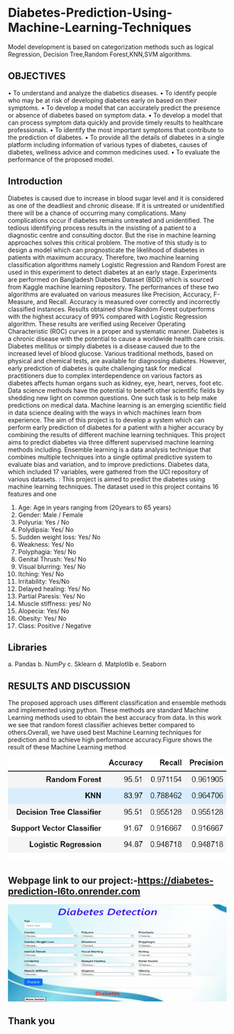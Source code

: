 # Diabetes-Prediction-Using-Machine-Learning-Techniques


 Model development is based on categorization methods such as logical Regression, Decision Tree,Random Forest,KNN,SVM algorithms. 
## OBJECTIVES

• To understand and analyze the diabetics diseases.
• To identify people who may be at risk of developing diabetes early on based on their
symptoms.
• To develop a model that can accurately predict the presence or absence of diabetes
based on symptom data.
• To develop a model that can process symptom data quickly and provide timely results
to healthcare professionals.
• To identify the most important symptoms that contribute to the prediction of diabetes.
• To provide all the details of diabetes in a single platform including information of
various types of diabetes, causes of diabetes, wellness advice and common medicines
used.
• To evaluate the performance of the proposed model.
## Introduction


Diabetes is caused due to increase in blood sugar level and it is considered as one of the deadliest and chronic disease. If it is untreated or unidentified there will be a chance of occurring many complications. Many complications occur if diabetes remains untreated and unidentified. The tedious identifying process results in the insisting of a patient to a diagnostic centre and consulting doctor. But the rise in machine learning approaches solves this critical problem. The motive of this study is to design a model which can prognosticate the likelihood of diabetes in patients with maximum accuracy. Therefore, two machine learning classification algorithms namely Logistic Regression and Random Forest are used in this experiment to detect diabetes at an early stage. Experiments are performed on Bangladesh Diabetes Dataset (BDD) which is sourced from Kaggle machine learning repository. The performances of these two algorithms are evaluated on various measures like Precision, Accuracy, F-Measure, and Recall. Accuracy is measured over correctly and incorrectly classified instances. Results obtained show Random Forest outperforms with the highest accuracy of 99% compared with Logistic Regression algorithm. These results are verified using Receiver Operating Characteristic (ROC) curves in a proper and systematic manner. Diabetes is a chronic disease with the potential to cause a worldwide health care crisis. Diabetes mellitus or simply diabetes is a disease caused due to the increased level of blood glucose. Various traditional methods, based on physical and chemical tests, are available for diagnosing diabetes. However, early prediction of diabetes is quite challenging task for medical practitioners due to complex interdependence on various factors as diabetes affects human organs such as kidney, eye, heart, nerves, foot etc. Data science methods have the potential to benefit other scientific fields by shedding new light on common questions. One such task is to help make predictions on medical data. Machine learning is an emerging scientific field in data science dealing with the ways in which machines learn from experience. The aim of this project is to develop a system which can perform early prediction of diabetes for a patient with a higher accuracy by combining the results of different machine learning techniques. This project aims to predict diabetes via three different supervised machine learning methods including. Ensemble learning is a data analysis technique that combines multiple techniques into a single optimal predictive system to evaluate bias and variation, and to improve predictions. Diabetes data, which included 17 variables, were gathered from the UCI repository of various datasets.
: This project is aimed to predict the diabetes using machine learning techniques. The dataset used in this project contains 16 features and one


1. Age: Age in years ranging from (20years to 65 years)
2. Gender: Male / Female
3. Polyuria: Yes / No
4. Polydipsia: Yes/ No
5. Sudden weight loss: Yes/ No
6. Weakness: Yes/ No
7. Polyphagia: Yes/ No
8. Genital Thrush: Yes/ No
9. Visual blurring: Yes/ No
10. Itching: Yes/ No
11. Irritability: Yes/No
12. Delayed healing: Yes/ No
13. Partial Paresis: Yes/ No
14. Muscle stiffness: yes/ No
15. Alopecia: Yes/ No
16. Obesity: Yes/ No
17. Class: Positive / Negative


## Libraries
a. Pandas
b. NumPy
c. Sklearn
d. Matplotlib
e. Seaborn

## RESULTS AND DISCUSSION
  The proposed approach uses different classification and ensemble methods and implemented using python. These methods are standard Machine Learning methods used to obtain the best accuracy from data. In this work we see that random forest classifier achieves better compared to others.Overall, we have used best Machine Learning techniques for prediction and to achieve high performance accuracy.Figure shows the result of these Machine Learning method

![Alt text](image-3.png)
## Webpage link to our project:-https://diabetes-prediction-l6to.onrender.com

![Alt text](image-2.png)


## Thank you
